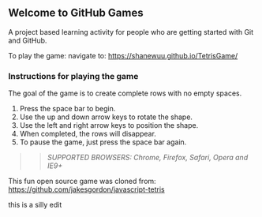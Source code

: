 ## Welcome to GitHub Games

A project based learning activity for people who are getting started with Git and GitHub.

To play the game: navigate to: https://shanewuu.github.io/TetrisGame/

### Instructions for playing the game

The goal of the game is to create complete rows with no empty spaces.
1. Press the space bar to begin.
2. Use the up and down arrow keys to rotate the shape.
3. Use the left and right arrow keys to position the shape.
4. When completed, the rows will disappear.
5. To pause the game, just press the space bar again. 
>> _*SUPPORTED BROWSERS*: Chrome, Firefox, Safari, Opera and IE9+_

This fun open source game was cloned from: https://github.com/jakesgordon/javascript-tetris

this is a silly edit
